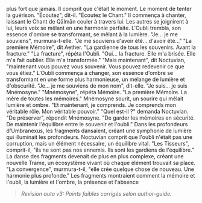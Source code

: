 plus fort que jamais.
Il comprit que c'était le moment.
Le moment de tenter la guérison.
"Écoutez",
dit-il.
"Écoutez le Chant."
Il commença à chanter,
laissant le Chant de Qālmān
couler à travers lui.
Les autres se joignirent à lui,
leurs voix se mêlant
en une harmonie parfaite.
L'Oubli trembla,
son essence d'ombre se transformant,
se mêlant à la lumière.
"Je... je me souviens",
murmura-t-elle.
"Je me souviens d'avoir été...
d'avoir été..."
"La première Mémoire",
dit Aether.
"La gardienne de tous les souvenirs.
Avant la fracture."
"La fracture",
répéta l'Oubli.
"Oui... la fracture.
Elle m'a brisée.
Elle m'a fait oublier.
Elle m'a transformée."
"Mais maintenant",
dit Noctuvian,
"maintenant vous pouvez vous souvenir.
Vous pouvez redevenir
ce que vous étiez."
L'Oubli commença à changer,
son essence d'ombre se transformant
en une forme plus harmonieuse,
un mélange de lumière et d'obscurité.
"Je... je me souviens de mon nom",
dit-elle.
"Je suis... je suis Mnémosyne."
"Mnémosyne",
répéta Mémoire.
"La première Mémoire.
La mère de toutes les mémoires."
Mnémosyne sourit,
un sourire qui mêlait
lumière et ombre.
"Et maintenant,
je comprends.
Je comprends mon véritable rôle.
Mon véritable pouvoir."
"Quel est-il ?"
demanda Noctuvian.
"De préserver",
répondit Mnémosyne.
"De garder les mémoires en sécurité.
De maintenir l'équilibre
entre le souvenir et l'oubli."
Dans les profondeurs d'Umbranexus,
les fragments dansaient,
créant une symphonie de lumière
qui illuminait les profondeurs.
Noctuvian comprit que l'oubli
n'était pas une corruption,
mais un élément nécessaire,
un équilibre vital.
"Les Tisseurs",
comprit-il,
"ils ne sont pas nos ennemis.
Ils sont les gardiens de l'équilibre."
La danse des fragments
devenait de plus en plus complexe,
créant une nouvelle Trame,
un écosystème vivant
où chaque élément trouvait sa place.
"La convergence",
murmura-t-il,
"elle crée quelque chose de nouveau.
Une harmonie plus profonde."
Les fragments montraient
comment la mémoire et l'oubli,
la lumière et l'ombre,
la présence et l'absence
> _Revision auto v3: Points faibles corrigés selon author-guide._
